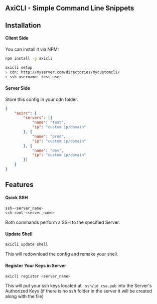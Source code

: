 ## AxiCLI - Simple Command Line Snippets

Installation
--------------------------------

#### Client Side
You can install it via NPM:
```sh
npm install -g axicli

axicli setup
> cdn: http://myserver.com/directories/mycustomcli/
> ssh_username: test_user
```

#### Server Side
Store this config in your cdn folder.
```json
{
	"axirc": {
		"servers": [{
			"name": "test",
			"ip": "custom ip/domain"
		}, {
			"name": "prod",
			"ip": "custom ip/domain"
		}, {
			"name": "dev",
			"ip": "custom ip/domain"
		}]
	}
}
```

Features
--------------------------------

#### Quick SSH
```sh
ssh-<server_name>
ssh-root-<server_name>
```
Both commands perform a SSH to the specified Server.


#### Update Shell
```sh
axicli update shell
```
This will redownload the config and remake your shell.

#### Register Your Keys in Server
```sh
axicli register <server_name>
```
This will put your ssh keys located at `.ssh/id_rsa.pub` into the Server's Authorized Keys (if there is no ssh folder in the server it will be created along with the file)
